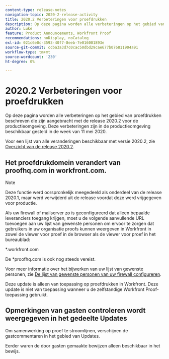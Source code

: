 ```yaml
---
content-type: release-notes
navigation-topic: 2020-2-release-activity
title: 2020.2 Verbeteringen voor proefdrukken
description: Op deze pagina worden alle verbeteringen op het gebied van proefdrukken beschreven die zijn aangebracht met de release 2020.2 voor de productieomgeving. Deze verbeteringen zijn in de productieomgeving beschikbaar gesteld in de week van 11 mei 2020.
author: Luke
feature: Product Announcements, Workfront Proof
recommendations: noDisplay, noCatalog
exl-id: 021c6e0c-3593-40f7-8eeb-7e016001893e
source-git-commit: ccba3a3d7c0cac50dbd29cae677b076811904a91
workflow-type: tm+mt
source-wordcount: '230'
ht-degree: 0%

---
```


# 2020.2 Verbeteringen voor proefdrukken

Op deze pagina worden alle verbeteringen op het gebied van proefdrukken beschreven die zijn aangebracht met de release 2020.2 voor de productieomgeving. Deze verbeteringen zijn in de productieomgeving beschikbaar gesteld in de week van 11 mei 2020.

Voor een lijst van alle veranderingen beschikbaar met versie 2020.2, zie [Overzicht van de release 2020.2](../../../product-announcements/product-releases/2020.2.-release-activity/2020.2-release-overview.md).

## Het proefdrukdomein verandert van proofhq.com in workfront.com.

>[!NOTE]
>
>Deze functie werd oorspronkelijk meegedeeld als onderdeel van de release 2020.1, maar werd verwijderd uit de release voordat deze werd vrijgegeven voor productie.

Als uw firewall of mailserver zo is geconfigureerd dat alleen bepaalde leveranciers toegang krijgen, moet u de volgende aanvullende URL toevoegen aan uw lijst van gewenste personen om ervoor te zorgen dat gebruikers in uw organisatie proofs kunnen weergeven in Workfront in zowel de viewer voor proef in de browser als de viewer voor proef in het bureaublad:

&#42;.workfront.com

De &#42;proofhq.com is ook nog steeds vereist.

Voor meer informatie over het bijwerken van uw lijst van gewenste personen, zie [De lijst van gewenste personen van uw firewall configureren](../../../administration-and-setup/get-started-wf-administration/configure-your-firewall.md).

Deze update is alleen van toepassing op proefdrukken in Workfront. Deze update is niet van toepassing wanneer u de zelfstandige Workfront Proof-toepassing gebruikt.

## Opmerkingen van gasten controleren wordt weergegeven in het gedeelte Updates

Om samenwerking op proef te stroomlijnen, verschijnen de gastcommentaren in het gebied van Updates.

Eerder waren de door gasten gemaakte bewijzen alleen beschikbaar in het bewijs.
